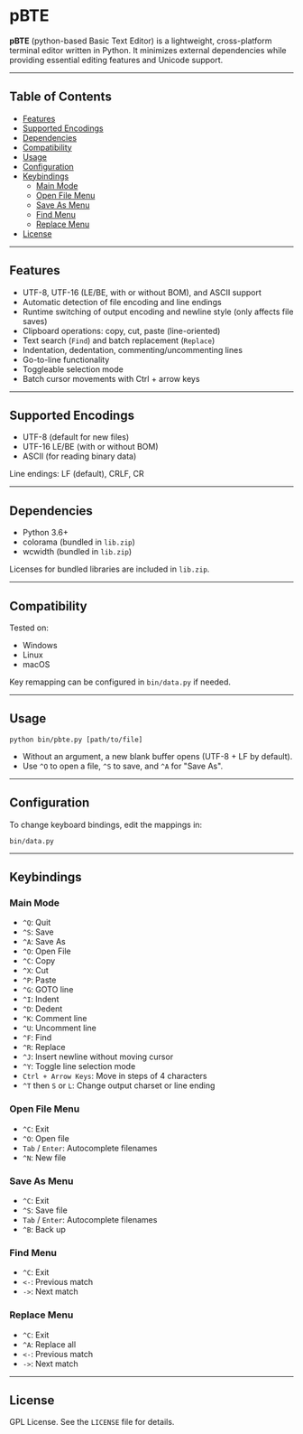# pBTE

**pBTE** (python-based Basic Text Editor) is a lightweight, cross-platform terminal editor written in Python. It minimizes external dependencies while providing essential editing features and Unicode support.

---

## Table of Contents
- [Features](#features)
- [Supported Encodings](#supported-encodings)
- [Dependencies](#dependencies)
- [Compatibility](#compatibility)
- [Usage](#usage)
- [Configuration](#configuration)
- [Keybindings](#keybindings)
  - [Main Mode](#main-mode)
  - [Open File Menu](#open-file-menu)
  - [Save As Menu](#save-as-menu)
  - [Find Menu](#find-menu)
  - [Replace Menu](#replace-menu)
- [License](#license)

---

## Features
- UTF-8, UTF-16 (LE/BE, with or without BOM), and ASCII support
- Automatic detection of file encoding and line endings
- Runtime switching of output encoding and newline style (only affects file saves)
- Clipboard operations: copy, cut, paste (line-oriented)
- Text search (`Find`) and batch replacement (`Replace`)
- Indentation, dedentation, commenting/uncommenting lines
- Go-to-line functionality
- Toggleable selection mode
- Batch cursor movements with Ctrl + arrow keys

---

## Supported Encodings
- UTF-8 (default for new files)
- UTF-16 LE/BE (with or without BOM)
- ASCII (for reading binary data)

Line endings: LF (default), CRLF, CR

---

## Dependencies
- Python 3.6+
- colorama (bundled in `lib.zip`)
- wcwidth (bundled in `lib.zip`)

Licenses for bundled libraries are included in `lib.zip`.

---

## Compatibility
Tested on:
- Windows
- Linux
- macOS

Key remapping can be configured in `bin/data.py` if needed.

---


## Usage
```
python bin/pbte.py [path/to/file]
```

- Without an argument, a new blank buffer opens (UTF-8 + LF by default).
- Use `^O` to open a file, `^S` to save, and `^A` for "Save As".

---

## Configuration
To change keyboard bindings, edit the mappings in:
```
bin/data.py
```

---

## Keybindings

### Main Mode
- `^Q`: Quit
- `^S`: Save
- `^A`: Save As
- `^O`: Open File
- `^C`: Copy
- `^X`: Cut
- `^P`: Paste
- `^G`: GOTO line
- `^I`: Indent
- `^D`: Dedent
- `^K`: Comment line
- `^U`: Uncomment line
- `^F`: Find
- `^R`: Replace
- `^J`: Insert newline without moving cursor
- `^Y`: Toggle line selection mode
- `Ctrl + Arrow Keys`: Move in steps of 4 characters
- `^T` then `S` or `L`: Change output charset or line ending

### Open File Menu
- `^C`: Exit
- `^O`: Open file
- `Tab` / `Enter`: Autocomplete filenames
- `^N`: New file

### Save As Menu
- `^C`: Exit
- `^S`: Save file
- `Tab` / `Enter`: Autocomplete filenames
- `^B`: Back up

### Find Menu
- `^C`: Exit
- `<-`: Previous match
- `->`: Next match

### Replace Menu
- `^C`: Exit
- `^A`: Replace all
- `<-`: Previous match
- `->`: Next match

---

## License
GPL License. See the `LICENSE` file for details.
